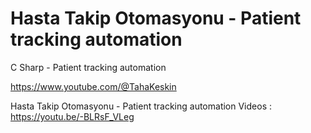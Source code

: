 # Hasta Takip Otomasyonu - Patient tracking automation
 
 C Sharp - Patient tracking automation

https://www.youtube.com/@TahaKeskin

Hasta Takip Otomasyonu - Patient tracking automation Videos : https://youtu.be/-BLRsF_VLeg
